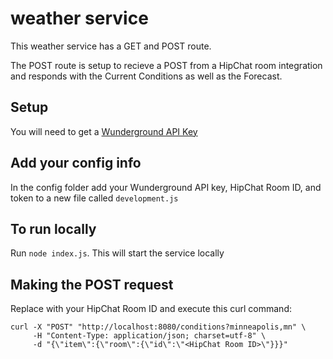 # weather service


This weather service has a GET and POST route.

The POST route is setup to recieve a POST from a HipChat room integration and responds with the Current Conditions
as well as the Forecast.

## Setup

You will need to get a [Wunderground API Key](https://www.wunderground.com/weather/api/)


## Add your config info

In the config folder add your Wunderground API key, HipChat Room ID, and token to a new file called `development.js`


## To run locally

Run `node index.js`. This will start the service locally



## Making the POST request


Replace <HipChat Room ID> with your HipChat Room ID and execute
this curl command:

```
curl -X "POST" "http://localhost:8080/conditions?minneapolis,mn" \
     -H "Content-Type: application/json; charset=utf-8" \
     -d "{\"item\":{\"room\":{\"id\":\"<HipChat Room ID>\"}}}"
```